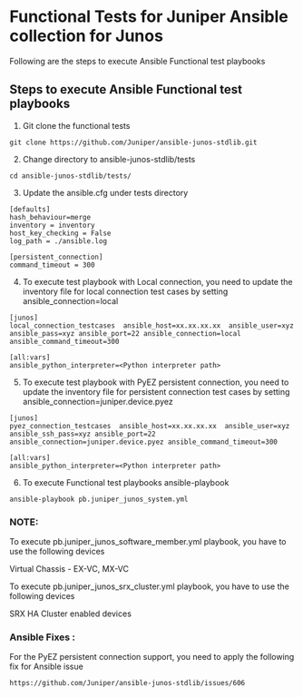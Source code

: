# Functional Tests for Juniper Ansible collection for Junos

Following are the steps to execute Ansible Functional test playbooks

## Steps to execute Ansible Functional test playbooks

1. Git clone the functional tests
```
git clone https://github.com/Juniper/ansible-junos-stdlib.git
```
2. Change directory to ansible-junos-stdlib/tests
```
cd ansible-junos-stdlib/tests/
```
3. Update the ansible.cfg under tests directory
```
[defaults]
hash_behaviour=merge
inventory = inventory
host_key_checking = False
log_path = ./ansible.log

[persistent_connection]
command_timeout = 300
```
4. To execute test playbook with Local connection, you need to update the inventory file for local connection test cases by setting ansible_connection=local
```
[junos]
local_connection_testcases  ansible_host=xx.xx.xx.xx  ansible_user=xyz  ansible_pass=xyz ansible_port=22 ansible_connection=local ansible_command_timeout=300

[all:vars]
ansible_python_interpreter=<Python interpreter path>
```
5. To execute test playbook with PyEZ persistent connection, you need to update the inventory file for persistent connection test cases by setting ansible_connection=juniper.device.pyez
```
[junos]
pyez_connection_testcases  ansible_host=xx.xx.xx.xx  ansible_user=xyz  ansible_ssh_pass=xyz ansible_port=22 ansible_connection=juniper.device.pyez ansible_command_timeout=300

[all:vars]
ansible_python_interpreter=<Python interpreter path>
```
6. To execute Functional test playbooks
ansible-playbook <playbook name>
```
ansible-playbook pb.juniper_junos_system.yml
```
### NOTE:

To execute pb.juniper_junos_software_member.yml playbook, you have to use the following devices

Virtual Chassis - EX-VC, MX-VC

To execute pb.juniper_junos_srx_cluster.yml playbook, you have to use the following devices

SRX HA Cluster enabled devices

### Ansible Fixes :
For the PyEZ persistent connection support, you need to apply the following fix for Ansible issue
```
https://github.com/Juniper/ansible-junos-stdlib/issues/606
```
